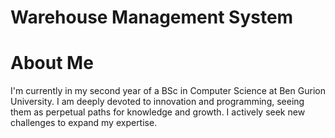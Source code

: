 # Warehouse Management System

# About Me
I'm currently in my second year of a BSc in Computer Science at Ben Gurion University. I am deeply devoted to innovation and programming, seeing them as perpetual paths for knowledge and growth. I actively seek new challenges to expand my expertise.
